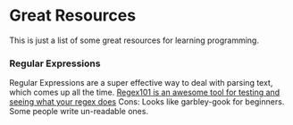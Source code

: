 # Great Resources

This is just a list of some great resources for learning programming.


### Regular Expressions

Regular Expressions are a super effective way to deal with parsing text, which comes up all the time.
[Regex101 is an awesome tool for testing and seeing what your regex does](https://regex101.com)
Cons: Looks like garbley-gook for beginners.  Some people write un-readable ones.

